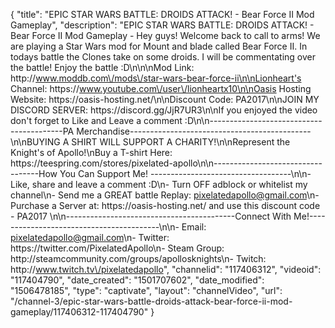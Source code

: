 {
    "title": "EPIC STAR WARS BATTLE: DROIDS ATTACK! - Bear Force II Mod Gameplay",
    "description": "EPIC STAR WARS BATTLE: DROIDS ATTACK! - Bear Force II Mod Gameplay - Hey guys! Welcome back to call to arms! We are playing a Star Wars mod for Mount and blade called Bear Force II. In todays battle the Clones take on some droids.  I will be commentating over the battle! Enjoy the battle :D\n\n\nMod Link: http:\/\/www.moddb.com\/mods\/star-wars-bear-force-ii\n\nLionheart's Channel: https:\/\/www.youtube.com\/user\/lionheartx10\n\nOasis Hosting Website: https:\/\/oasis-hosting.net\/\n\nDiscount Code: PA2017\n\nJOIN MY DISCORD SERVER: https:\/\/discord.gg\/JjR7UR3\n\nIf you enjoyed the video don't forget to Like and Leave a comment :D\n\n-----------------------------------------PA Merchandise---------------------------------------------\n\nBUYING A SHIRT WILL SUPPORT A CHARITY!\n\nRepresent the Knight's of Apollo!\nBuy a T-shirt Here: https:\/\/teespring.com\/stores\/pixelated-apollo\n\n----------------------------------How You Can Support Me! -----------------------------------\n\n- Like, share and leave a comment :D\n- Turn OFF adblock or whitelist my channel\n- Send me a GREAT battle Replay: pixelatedapollo@gmail.com\n- Purchase a Server at: https:\/\/oasis-hosting.net\/ and use this discount code - PA2017 \n\n------------------------------------------Connect With Me!-----------------------------------------\n\n- Email: pixelatedapollo@gmail.com\n- Twitter: https:\/\/twitter.com\/PixelatedApollo\n- Steam Group:  http:\/\/steamcommunity.com\/groups\/apollosknights\n- Twitch: http:\/\/www.twitch.tv\/pixelatedapollo",
    "channelid": "117406312",
    "videoid": "117404790",
    "date_created": "1501707602",
    "date_modified": "1506478185",
    "type": "captivate",
    "layout": "channelVideo",
    "url": "\/channel-3\/epic-star-wars-battle-droids-attack-bear-force-ii-mod-gameplay\/117406312-117404790"
}